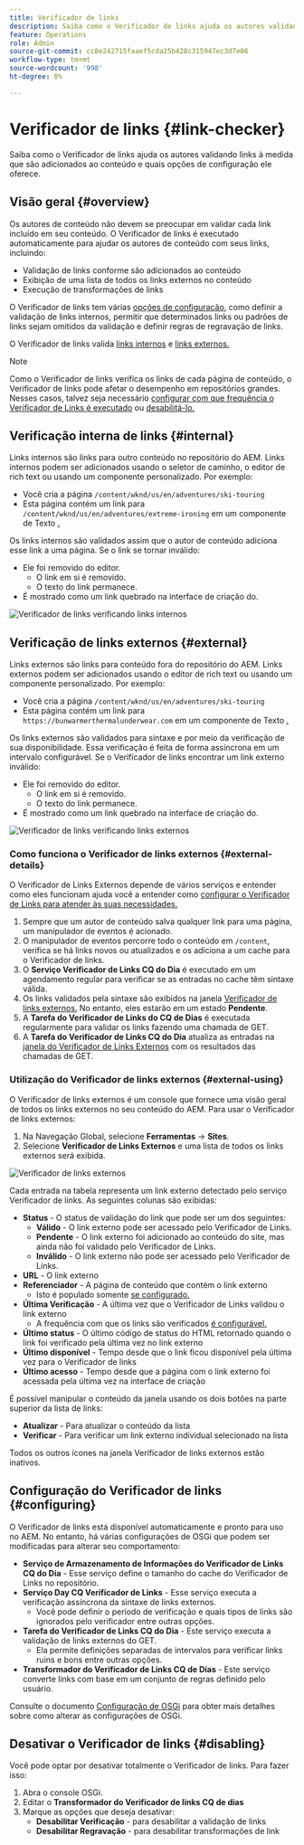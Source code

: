 ```yaml
---
title: Verificador de links
description: Saiba como o Verificador de links ajuda os autores validando links à medida que são adicionados ao conteúdo e quais opções de configuração ele oferece.
feature: Operations
role: Admin
source-git-commit: cc8e242715faaef5cda25b428c315947ec3d7e06
workflow-type: tm+mt
source-wordcount: '998'
ht-degree: 0%

---
```



# Verificador de links {#link-checker}

Saiba como o Verificador de links ajuda os autores validando links à medida que são adicionados ao conteúdo e quais opções de configuração ele oferece.

## Visão geral {#overview}

Os autores de conteúdo não devem se preocupar em validar cada link incluído em seu conteúdo. O Verificador de links é executado automaticamente para ajudar os autores de conteúdo com seus links, incluindo:

* Validação de links conforme são adicionados ao conteúdo
* Exibição de uma lista de todos os links externos no conteúdo
* Execução de transformações de links

O Verificador de links tem várias [opções de configuração](#configuring), como definir a validação de links internos, permitir que determinados links ou padrões de links sejam omitidos da validação e definir regras de regravação de links.

O Verificador de links valida [links internos](#internal) e [links externos.](#external)

>[!NOTE]
>
>Como o Verificador de links verifica os links de cada página de conteúdo, o Verificador de links pode afetar o desempenho em repositórios grandes. Nesses casos, talvez seja necessário [configurar com que frequência o Verificador de Links é executado](#configuring) ou [desabilitá-lo.](#disabling)

## Verificação interna de links {#internal}

Links internos são links para outro conteúdo no repositório do AEM. Links internos podem ser adicionados usando o seletor de caminho, o editor de rich text ou usando um componente personalizado. Por exemplo:

* Você cria a página `/content/wknd/us/en/adventures/ski-touring`
* Esta página contém um link para `/content/wknd/us/en/adventures/extreme-ironing` em um componente de Texto [.](https://experienceleague.adobe.com/en/docs/experience-manager-core-components/using/wcm-components/text)

Os links internos são validados assim que o autor de conteúdo adiciona esse link a uma página. Se o link se tornar inválido:

* Ele foi removido do editor.
   * O link em si é removido.
   * O texto do link permanece.
* É mostrado como um link quebrado na interface de criação do.

![Verificador de links verificando links internos](assets/link-checker-internal.png)

## Verificação de links externos {#external}

Links externos são links para conteúdo fora do repositório do AEM. Links externos podem ser adicionados usando o editor de rich text ou usando um componente personalizado. Por exemplo:

* Você cria a página `/content/wknd/us/en/adventures/ski-touring`
* Esta página contém um link para `https://bunwarmerthermalunderwear.com` em um componente de Texto [.](https://experienceleague.adobe.com/en/docs/experience-manager-core-components/using/wcm-components/text)

Os links externos são validados para sintaxe e por meio da verificação de sua disponibilidade. Essa verificação é feita de forma assíncrona em um intervalo configurável. Se o Verificador de links encontrar um link externo inválido:

* Ele foi removido do editor.
   * O link em si é removido.
   * O texto do link permanece.
* É mostrado como um link quebrado na interface de criação do.

![Verificador de links verificando links externos](assets/link-checker-external.png)

### Como funciona o Verificador de links externos {#external-details}

O Verificador de Links Externos depende de vários serviços e entender como eles funcionam ajuda você a entender como [configurar o Verificador de Links para atender às suas necessidades.](#configuring)

1. Sempre que um autor de conteúdo salva qualquer link para uma página, um manipulador de eventos é acionado.
1. O manipulador de eventos percorre todo o conteúdo em `/content`, verifica se há links novos ou atualizados e os adiciona a um cache para o Verificador de links.
1. O **Serviço Verificador de Links CQ do Dia** é executado em um agendamento regular para verificar se as entradas no cache têm sintaxe válida.
1. Os links validados pela sintaxe são exibidos na janela [Verificador de links externos.](#external-using) No entanto, eles estarão em um estado **Pendente**.
1. A **Tarefa do Verificador de Links do CQ de Dias** é executada regularmente para validar os links fazendo uma chamada de GET.
1. A **Tarefa do Verificador de Links CQ do Dia** atualiza as entradas na [janela do Verificador de Links Externos](#external-using) com os resultados das chamadas de GET.

### Utilização do Verificador de links externos {#external-using}

O Verificador de links externos é um console que fornece uma visão geral de todos os links externos no seu conteúdo do AEM. Para usar o Verificador de links externos:

1. Na Navegação Global, selecione **Ferramentas** -> **Sites**.
1. Selecione **Verificador de Links Externos** e uma lista de todos os links externos será exibida.

![Verificador de links externos](assets/external-link-checker.png)

Cada entrada na tabela representa um link externo detectado pelo serviço Verificador de links. As seguintes colunas são exibidas:

* **Status** - O status de validação do link que pode ser um dos seguintes:
   * **Válido** - O link externo pode ser acessado pelo Verificador de Links.
   * **Pendente** - O link externo foi adicionado ao conteúdo do site, mas ainda não foi validado pelo Verificador de Links.
   * **Inválido** - O link externo não pode ser acessado pelo Verificador de Links.
* **URL** - O link externo
* **Referenciador** - A página de conteúdo que contém o link externo
   * Isto é populado somente [se configurado.](#configuring)
* **Última Verificação** - A última vez que o Verificador de Links validou o link externo
   * A frequência com que os links são verificados [é configurável.](#configuring)
* **Último status** - O último código de status do HTML retornado quando o link foi verificado pela última vez no link externo
* **Último disponível** - Tempo desde que o link ficou disponível pela última vez para o Verificador de links
* **Último acesso** - Tempo desde que a página com o link externo foi acessada pela última vez na interface de criação

É possível manipular o conteúdo da janela usando os dois botões na parte superior da lista de links:

* **Atualizar** - Para atualizar o conteúdo da lista
* **Verificar** - Para verificar um link externo individual selecionado na lista

Todos os outros ícones na janela Verificador de links externos estão inativos.

## Configuração do Verificador de links {#configuring}

O Verificador de links está disponível automaticamente e pronto para uso no AEM. No entanto, há várias configurações de OSGi que podem ser modificadas para alterar seu comportamento:

* **Serviço de Armazenamento de Informações do Verificador de Links CQ do Dia** - Esse serviço define o tamanho do cache do Verificador de Links no repositório.
* **Serviço Day CQ Verificador de Links** - Esse serviço executa a verificação assíncrona da sintaxe de links externos.
   * Você pode definir o período de verificação e quais tipos de links são ignorados pelo verificador entre outras opções.
* **Tarefa do Verificador de Links CQ do Dia** - Este serviço executa a validação de links externos do GET.
   * Ela permite definições separadas de intervalos para verificar links ruins e bons entre outras opções.
* **Transformador do Verificador de Links CQ de Dias** - Este serviço converte links com base em um conjunto de regras definido pelo usuário.

Consulte o documento [Configuração de OSGi](/help/implementing/deploying/configuring-osgi.md) para obter mais detalhes sobre como alterar as configurações de OSGi.

## Desativar o Verificador de links {#disabling}

Você pode optar por desativar totalmente o Verificador de links. Para fazer isso:

1. Abra o console OSGi.
1. Editar o **Transformador do Verificador de links CQ de dias**
1. Marque as opções que deseja desativar:
   * **Desabilitar Verificação** - para desabilitar a validação de links
   * **Desabilitar Regravação** - para desabilitar transformações de link
